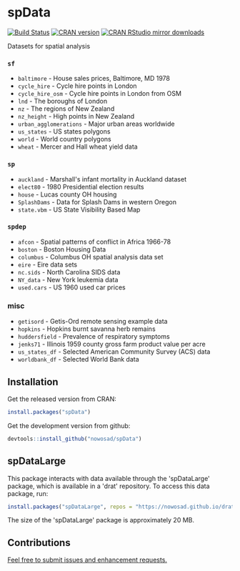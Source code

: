 
<!-- README.md is generated from README.Rmd. Please edit that file -->
spData
======

[![Build Status](https://travis-ci.org/Nowosad/spData.png?branch=master)](https://travis-ci.org/Nowosad/spData) [![CRAN version](http://www.r-pkg.org/badges/version/spData)](https://cran.r-project.org/package=spData) [![CRAN RStudio mirror downloads](http://cranlogs.r-pkg.org/badges/spData)](https://cran.r-project.org/package=spData)

Datasets for spatial analysis

### `sf`

-   `baltimore` - House sales prices, Baltimore, MD 1978
-   `cycle_hire` - Cycle hire points in London
-   `cycle_hire_osm` - Cycle hire points in London from OSM
-   `lnd` - The boroughs of London
-   `nz` - The regions of New Zealand
-   `nz_height` - High points in New Zealand
-   `urban_agglomerations` - Major urban areas worldwide
-   `us_states` - US states polygons
-   `world` - World country polygons
-   `wheat` - Mercer and Hall wheat yield data

### `sp`

-   `auckland` - Marshall's infant mortality in Auckland dataset
-   `elect80` - 1980 Presidential election results
-   `house` - Lucas county OH housing
-   `SplashDams` - Data for Splash Dams in western Oregon
-   `state.vbm` - US State Visibility Based Map

### `spdep`

-   `afcon` - Spatial patterns of conflict in Africa 1966-78
-   `boston` - Boston Housing Data
-   `columbus` - Columbus OH spatial analysis data set
-   `eire` - Eire data sets
-   `nc.sids` - North Carolina SIDS data
-   `NY_data` - New York leukemia data
-   `used.cars` - US 1960 used car prices

### misc

-   `getisord` - Getis-Ord remote sensing example data
-   `hopkins` - Hopkins burnt savanna herb remains
-   `huddersfield` - Prevalence of respiratory symptoms
-   `jenks71` - Illinois 1959 county gross farm product value per acre
-   `us_states_df` - Selected American Community Survey (ACS) data
-   `worldbank_df` - Selected World Bank data

Installation
------------

Get the released version from CRAN:

``` r
install.packages("spData")
```

Get the development version from github:

``` r
devtools::install_github("nowosad/spData")
```

spDataLarge
-----------

This package interacts with data available through the 'spDataLarge' package, which is available in a 'drat' repository. To access this data package, run:

``` r
install.packages("spDataLarge", repos = "https://nowosad.github.io/drat/", type = "source")
```

The size of the 'spDataLarge' package is approximately 20 MB.

Contributions
-------------

[Feel free to submit issues and enhancement requests.](https://github.com/Nowosad/spData/issues)
